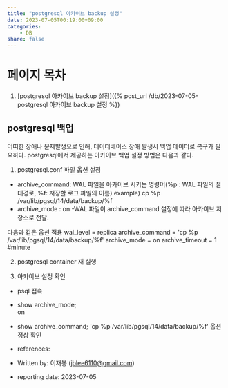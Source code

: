 ```yaml
---
title: "postgresql 아카이브 backup 설정"
date: 2023-07-05T00:19:00+09:00
categories: 
    - DB
share: false
---
```


# 페이지 목차
1. [postgresql 아카이브 backup 설정]({% post_url /db/2023-07-05-postgresql 아카이브 backup 설정 %})

## postgresql 백업
어떠한 장애나 문제발생으로 인해, 데이터베이스 장애 발생시 백업 데이터로 복구가 필요하다.
postgresql에서 제공하는 아카이브 백업 설정 방법은 다음과 같다.

1. postgresql.conf 파일 옵션 설정
 - archive_command: WAL 파일을 아카이브 시키는 명령어(%p : WAL 파일의 절대경로, %f: 저장할 로그 파일의 이름)
 example) cp %p /var/lib/pgsql/14/data/backup/%f
 - archive_mode : on -WAL 파일이 archive_command 설정에 따라 아카이브 저장소로 전달.

다음과 같은 옵션 적용
wal_level = replica
archive_command = 'cp %p /var/lib/pgsql/14/data/backup/%f'
archive_mode = on
archive_timeout = 1 #minute


2. postgresql container 재 실행

3. 아카이브 설정 확인
 - psql 접속
 - show archive_mode;  
    on
 - show archive_command;
  'cp %p /var/lib/pgsql/14/data/backup/%f'
옵션 정상 확인

- references:
- Written by: 이재봉 (jblee6110@gmail.com)
- reporting date: 2023-07-05